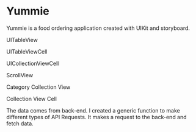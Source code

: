 # Yummie
Yummie is a food ordering application created with UIKit and storyboard.

UITableView

UITableViewCell

UICollectionViewCell

ScrollView

Category Collection View

Collection View Cell

The data comes from back-end. I created a generic function to make different types of API Requests. It makes a request to the back-end and fetch data.

